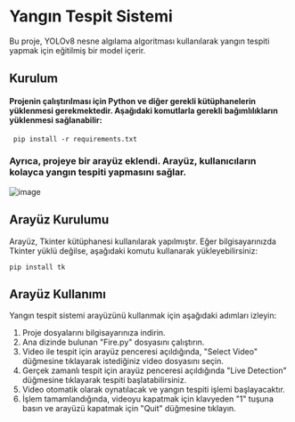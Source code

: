 # Yangın Tespit Sistemi
Bu proje, YOLOv8 nesne algılama algoritması kullanılarak yangın tespiti yapmak için eğitilmiş bir model içerir.

## Kurulum
#### Projenin çalıştırılması için Python ve diğer gerekli kütüphanelerin yüklenmesi gerekmektedir. Aşağıdaki komutlarla gerekli bağımlılıkların yüklenmesi sağlanabilir:

``` pip install -r requirements.txt```

 ### Ayrıca, projeye bir arayüz eklendi. Arayüz, kullanıcıların kolayca yangın tespiti yapmasını sağlar.
 
 ![image](https://github.com/cemilcan99/Real-Time-Fire-Detection/assets/65957701/9ad49428-6d5e-48e8-aee5-2cc7431a6db4)


 ## Arayüz Kurulumu

Arayüz, Tkinter kütüphanesi kullanılarak yapılmıştır. Eğer bilgisayarınızda Tkinter yüklü değilse, aşağıdaki komutu kullanarak yükleyebilirsiniz:


```pip install tk```

## Arayüz Kullanımı

Yangın tespit sistemi arayüzünü kullanmak için aşağıdaki adımları izleyin:

1. Proje dosyalarını bilgisayarınıza indirin.
2. Ana dizinde bulunan "Fire.py" dosyasını çalıştırın.
3. Video ile tespit için arayüz penceresi açıldığında, "Select Video" düğmesine tıklayarak istediğiniz video dosyasını seçin.
4. Gerçek zamanlı tespit için arayüz penceresi açıldığında "Live Detection" düğmesine tıklayarak tespiti başlatabilirsiniz.
5. Video otomatik olarak oynatılacak ve yangın tespiti işlemi başlayacaktır.
6. İşlem tamamlandığında, videoyu kapatmak için klavyeden "1" tuşuna basın ve arayüzü kapatmak için "Quit" düğmesine tıklayın.


